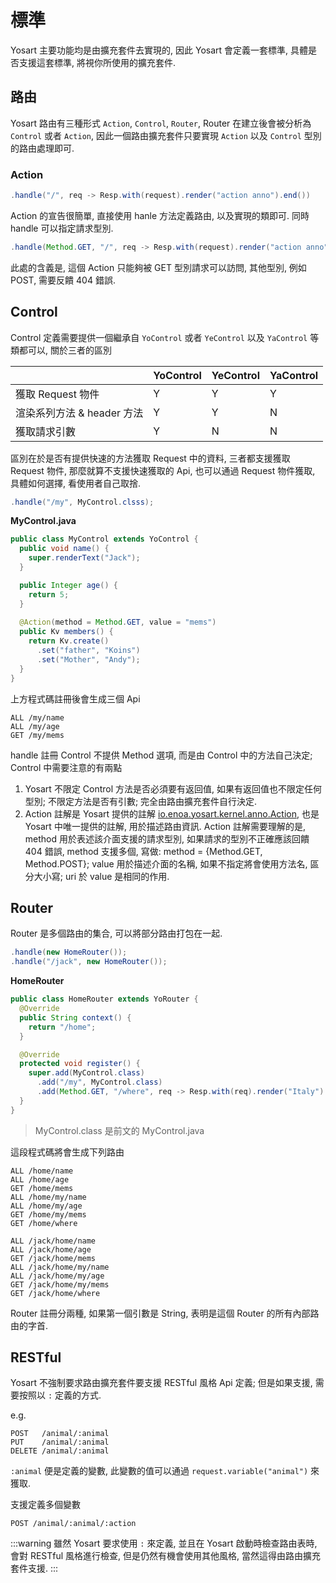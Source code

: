 

# 標準

Yosart 主要功能均是由擴充套件去實現的, 因此 Yosart 會定義一套標準, 具體是否支援這套標準, 將視你所使用的擴充套件.

## 路由

Yosart 路由有三種形式 `Action`, `Control`, `Router`, Router 在建立後會被分析為 `Control` 或者 `Action`, 因此一個路由擴充套件只要實現 `Action` 以及 `Control` 型別的路由處理即可.


### Action

```java
.handle("/", req -> Resp.with(request).render("action anno").end())
```

Action 的宣告很簡單, 直接使用 hanle 方法定義路由, 以及實現的類即可. 同時 handle 可以指定請求型別.

```java
.handle(Method.GET, "/", req -> Resp.with(request).render("action anno").end())
```

此處的含義是, 這個 Action 只能夠被 GET 型別請求可以訪問, 其他型別, 例如 POST, 需要反饋 404 錯誤.

## Control

Control 定義需要提供一個繼承自 `YoControl` 或者 `YeControl` 以及 `YaControl` 等類都可以, 關於三者的區別


|                            | YoControl | YeControl | YaControl |
| -------------------------- | --------- | --------- | --------- |
| 獲取 Request 物件           | Y          | Y        | Y         |
| 渲染系列方法 & header 方法    | Y        |  Y        | N         | 
| 獲取請求引數                 | Y         |  N        | N          |

區別在於是否有提供快速的方法獲取 Request 中的資料, 三者都支援獲取 Request 物件, 那麼就算不支援快速獲取的 Api, 也可以通過 Request 物件獲取, 具體如何選擇, 看使用者自己取捨.

```java
.handle("/my", MyControl.clsss);
```

**MyControl.java**

```java
public class MyControl extends YoControl {
  public void name() {
    super.renderText("Jack");
  }

  public Integer age() {
    return 5;
  }
  
  @Action(method = Method.GET, value = "mems")
  public Kv members() {
    return Kv.create()
      .set("father", "Koins")
      .set("Mother", "Andy");
  }
}
```

上方程式碼註冊後會生成三個 Api

```text
ALL /my/name
ALL /my/age
GET /my/mems
```

handle 註冊 Control 不提供 Method 選項, 而是由 Control 中的方法自己決定; Control 中需要注意的有兩點

1. Yosart 不限定 Control 方法是否必須要有返回值, 如果有返回值也不限定任何型別; 不限定方法是否有引數; 完全由路由擴充套件自行決定.
2. Action 註解是 Yosart 提供的註解 [io.enoa.yosart.kernel.anno.Action](https://github.com/fewensa/enoa/blob/master/enoa-yosart/src/main/java/io/enoa/yosart/kernel/anno/Action.java), 也是 Yosart 中唯一提供的註解, 用於描述路由資訊.
   Action 註解需要理解的是, method 用於表述該介面支援的請求型別, 如果請求的型別不正確應該回饋 404 錯誤, method 支援多個, 寫做: method = \{Method.GET, Method.POST}; value 用於描述介面的名稱, 如果不指定將會使用方法名, 區分大小寫; uri 於 value 是相同的作用.


## Router

Router 是多個路由的集合, 可以將部分路由打包在一起.

```java
.handle(new HomeRouter());
.handle("/jack", new HomeRouter());
```

**HomeRouter**

```java
public class HomeRouter extends YoRouter {
  @Override
  public String context() {
    return "/home";
  }

  @Override
  protected void register() {
    super.add(MyControl.class)
      .add("/my", MyControl.class)
      .add(Method.GET, "/where", req -> Resp.with(req).render("Italy").end());
  }
}
```

> MyControl.class 是前文的 MyControl.java

這段程式碼將會生成下列路由

```text
ALL /home/name
ALL /home/age
GET /home/mems
ALL /home/my/name
ALL /home/my/age
GET /home/my/mems
GET /home/where

ALL /jack/home/name
ALL /jack/home/age
GET /jack/home/mems
ALL /jack/home/my/name
ALL /jack/home/my/age
GET /jack/home/my/mems
GET /jack/home/where
```

Router 註冊分兩種, 如果第一個引數是 String, 表明是這個 Router 的所有內部路由的字首.

## RESTful

Yosart 不強制要求路由擴充套件要支援 RESTful 風格 Api 定義; 但是如果支援, 需要按照以 `:` 定義的方式. 

e.g.

```text
POST   /animal/:animal
PUT    /animal/:animal
DELETE /animal/:animal
```

`:animal` 便是定義的變數, 此變數的值可以通過 `request.variable("animal")` 來獲取.

支援定義多個變數

```text
POST /animal/:animal/:action
```

:::warning
雖然 Yosart 要求使用 `:` 來定義, 並且在 Yosart 啟動時檢查路由表時, 會對 RESTful 風格進行檢查, 但是仍然有機會使用其他風格, 當然這得由路由擴充套件支援.
:::


